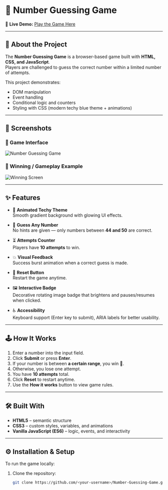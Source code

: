 # 🎲 Number Guessing Game  

🔗 **Live Demo:** [Play the Game Here](https://numberguessingamebygideon.netlify.app/)  

---

## 📖 About the Project  
The **Number Guessing Game** is a browser-based game built with **HTML, CSS, and JavaScript**.  
Players are challenged to guess the correct number within a limited number of attempts.  

This project demonstrates:  
- DOM manipulation  
- Event handling  
- Conditional logic and counters  
- Styling with CSS (modern techy blue theme + animations)  

---

## 📸 Screenshots  

### 🎲 Game Interface  
![Number Guessing Game](assets/images/numgame.jpeg)  

### 🎉 Winning / Gameplay Example  
![Winning Screen](assets/images/numgame1.jpeg)  

---

## ✨ Features  
- 🎨 **Animated Techy Theme**  
  Smooth gradient background with glowing UI effects.  

- 🎲 **Guess Any Number**  
  No hints are given — only numbers between **44 and 50** are correct.  

- ⏳ **Attempts Counter**  
  Players have **10 attempts** to win.  

- 💥 **Visual Feedback**  
  Success burst animation when a correct guess is made.  

- 🔄 **Reset Button**  
  Restart the game anytime.  

- 🖼️ **Interactive Badge**  
  Decorative rotating image badge that brightens and pauses/resumes when clicked.  

- ♿ **Accessibility**  
  Keyboard support (Enter key to submit), ARIA labels for better usability.  

---

## 🕹️ How It Works  
1. Enter a number into the input field.  
2. Click **Submit** or press **Enter**.  
3. If your number is between **a certain range**, you win 🎉.  
4. Otherwise, you lose one attempt.  
5. You have **10 attempts** total.  
6. Click **Reset** to restart anytime.  
7. Use the **How it works** button to view game rules.  

---

## 🛠️ Built With  

- **HTML5** – semantic structure  
- **CSS3** – custom styles, variables, and animations  
- **Vanilla JavaScript (ES6)** – logic, events, and interactivity  

---

## ⚙️ Installation & Setup  
To run the game locally:  

1. Clone the repository:  
   ```bash
   git clone https://github.com/<your-username>/Number-Guessing-Game.git

   

